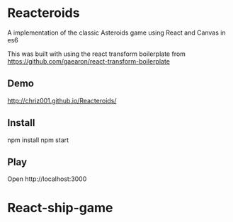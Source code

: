 # Reacteroids
A implementation of the classic Asteroids game using React and Canvas in es6

This was built with using the react transform boilerplate from
https://github.com/gaearon/react-transform-boilerplate

## Demo

http://chriz001.github.io/Reacteroids/

## Install

npm install
npm start

## Play

Open http://localhost:3000
# React-ship-game
